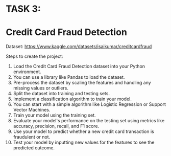 # TASK 3: 

# Credit Card Fraud Detection

Dataset: https://www.kaggle.com/datasets/isaikumar/creditcardfraud

Steps to create the project:

1. Load the Credit Card Fraud Detection dataset into your Python environment. 
2. You can use a library like Pandas to load the dataset.
3. Pre-process the dataset by scaling the features and handling any missing values or outliers.
4. Split the dataset into training and testing sets.
5. Implement a classification algorithm to train your model. 
6. You can start with a simple algorithm like Logistic Regression or Support Vector Machines.
7. Train your model using the training set.
8. Evaluate your model's performance on the testing set using metrics like accuracy, precision, recall, and F1 score.
9. Use your model to predict whether a new credit card transaction is fraudulent or not.
10. Test your model by inputting new values for the features to see the predicted outcome.
